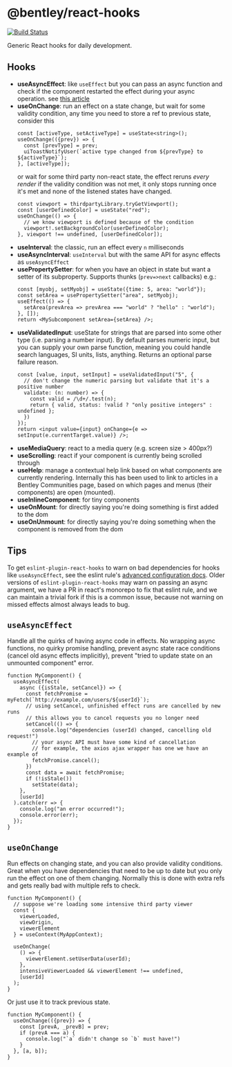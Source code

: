 # @bentley/react-hooks

[![Build Status](https://dev.azure.com/bentleycs/iModelTechnologies/_apis/build/status/imodeljs.react-hooks)](https://dev.azure.com/bentleycs/iModelTechnologies/_build/latest?definitionId=4718)

Generic React hooks for daily development.

## Hooks

- **useAsyncEffect**: like `useEffect` but you can pass an async function and check if the component restarted the effect during your async operation.
  see [this article](https://blogs.bentley.com/2021/01/21/even-more-hooks-bentley-react-hooks-and-useasynceffect-for-animated-markers/)
- **useOnChange**: run an effect on a state change, but wait for some validity condition, any time you need to store a ref to previous state, consider this
  ```tsx
  const [activeType, setActiveType] = useState<string>();
  useOnChange(({prev}) => {
    const [prevType] = prev;
    uiToastNotifyUser(`active type changed from ${prevType} to ${activeType}`);
  }, [activeType]);
  ```
  or wait for some third party non-react state, the effect reruns *every render* if the validity condition was not met, it only stops running once it's met and none
  of the listened states have changed.
  ```tsx
  const viewport = thirdpartyLibrary.tryGetViewport();
  const [userDefinedColor] = useState("red");
  useOnChange(() => {
    // we know viewport is defined because of the condition
    viewport!.setBackgroundColor(userDefinedColor);
  }, viewport !== undefined, [userDefinedColor]);
  ```
- **useInterval**: the classic, run an effect every `n` milliseconds
- **useAsyncInterval**: `useInterval` but with the same API for async effects as `useAsyncEffect`
- **usePropertySetter**: for when you have an object in state but want a setter of its subproperty. Supports thunks (`prev=>next` callbacks)
    e.g.:
    ```tsx
    const [myobj, setMyobj] = useState({time: 5, area: "world"});
    const setArea = usePropertySetter("area", setMyobj);
    useEffect(() => {
      setArea(prevArea => prevArea === "world" ? "hello" : "world");
    }, []);
    return <MySubcomponent setArea={setArea} />;
    ```
- **useValidatedInput**: useState for strings that are parsed into some other type (i.e. parsing a number input).
  By default parses numeric input, but you can supply your own parse function, meaning you could handle search languages, SI units, lists, anything.
  Returns an optional parse failure reason.
  ```tsx
  const [value, input, setInput] = useValidatedInput("5", {
    // don't change the numeric parsing but validate that it's a positive number
    validate: (n: number) => {
      const valid = /\d+/.test(n);
      return { valid, status: !valid ? "only positive integers" : undefined };
    })
  });
  return <input value={input} onChange={e => setInput(e.currentTarget.value)} />;
  ```
- **useMediaQuery**: react to a media query (e.g. screen size > 400px?)
- **useScrolling**: react if your component is currently being scrolled through
- **useHelp**: manage a contextual help link based on what components are currently rendering.
  Internally this has been used to link to articles in a Bentley Communities page, based on which pages and menus (their components) are open (mounted).
- **useInlineComponent**: for tiny components
- **useOnMount**: for directly saying you're doing something is first added to the dom
- **useOnUnmount**: for directly saying you're doing something when the component is removed from the dom

## Tips

To get `eslint-plugin-react-hooks` to warn on bad dependencies for hooks like
`useAsyncEffect`, see the eslint rule's [advanced configuration docs](https://www.npmjs.com/package/eslint-plugin-react-hooks#advanced-configuration).
Older versions of `eslint-plugin-react-hooks` may warn on passing an async argument, we have a PR in react's monorepo to fix that eslint rule, and we can maintain a trivial fork if this is a common issue, because not warning on missed effects almost always leads to bug.

## `useAsyncEffect`

Handle all the quirks of having async code in effects.
No wrapping async functions, no quirky promise handling, prevent async state
race conditions (cancel old async effects implicitly),
prevent "tried to update state on an unmounted component" error.

```tsx
function MyComponent() {
  useAsyncEffect(
    async ({isStale, setCancel}) => {
      const fetchPromise = myFetch(`http://example.com/users/${userId}`);
      // using setCancel, unfinished effect runs are cancelled by new runs
      // this allows you to cancel requests you no longer need
      setCancel(() => {
        console.log("dependencies (userId) changed, cancelling old request!")
        // your async API must have some kind of cancellation
        // for example, the axios ajax wrapper has one we have an example of
        fetchPromise.cancel();
      })
      const data = await fetchPromise;
      if (!isStale())
        setState(data);
    },
    [userId]
  ).catch(err => {
    console.log("an error occurred!");
    console.error(err);
  });
}
```

## `useOnChange`

Run effects on changing state, and you can also provide validity conditions.
Great when you have dependencies that need to be up to date but you only run
the effect on one of them changing. Normally this is done with extra refs and gets
really bad with multiple refs to check.

```tsx
function MyComponent() {
  // suppose we're loading some intensive third party viewer
  const {
    viewerLoaded,
    viewOrigin,
    viewerElement
  } = useContext(MyAppContext);

  useOnChange(
    () => {
      viewerElement.setUserData(userId);
    },
    intensiveViewerLoaded && viewerElement !== undefined,
    [userId]
  );
}
```

Or just use it to track previous state.

```tsx
function MyComponent() {
  useOnChange(({prev}) => {
    const [prevA, _prevB] = prev;
    if (prevA === a) {
      console.log("`a` didn't change so `b` must have!")
    }
  }, [a, b]);
}
```
